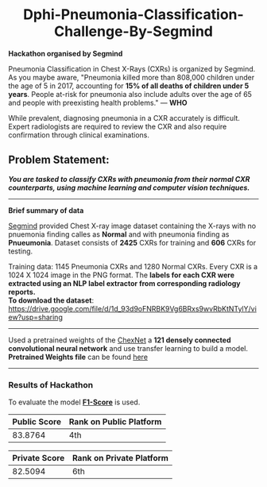 <h1 align = 'center'>Dphi-Pneumonia-Classification-Challenge-By-Segmind</h1>   

**Hackathon organised by Segmind**

Pneumonia Classification in Chest X-Rays (CXRs) is organized by Segmind. As you maybe aware, "Pneumonia killed more than 808,000 children under the age of 5 in 2017, accounting for **15% of all deaths of children under 5 years**. People at-risk for pneumonia also include adults over the age of 65 and people with preexisting health problems." — **WHO**

While prevalent, diagnosing pneumonia in a CXR accurately is difficult. Expert radiologists are required to review the CXR and also require confirmation through clinical examinations. 
## Problem Statement:  
***You are tasked to classify CXRs with pneumonia from their normal CXR counterparts, using machine learning and computer vision techniques.***

-----------------------

**Brief summary of data**  

[Segmind](https://segmind.com/) provided Chest X-ray image dataset containing the X-rays with no pnuemonia finding calles as **Normal** and with pneumonia finding as **Pnueumonia**. Dataset consists of **2425** CXRs for training and **606** CXRs for testing. 

Training data: 1145 Pneumonia CXRs and 1280 Normal CXRs. Every CXR is a 1024 X 1024 image in the PNG format.
The **labels for each CXR were extracted using an NLP label extractor from corresponding radiology reports.**   
**To download the dataset**: https://drive.google.com/file/d/1d_93d9oFNRBK9Vg6BRxs9wvRbKtNTylY/view?usp=sharing


----------------------
Used a pretrained weights of the [ChexNet](https://stanfordmlgroup.github.io/projects/chexnet/) a **121 densely connected convolutional neural network** and use transfer learning to build a model.  
**Pretrained Weights file** can be found [here](https://www.kaggle.com/theewok/chexnet-keras-weights)  

-----------------------
### Results of Hackathon
To evaluate the model [**F1-Score**](https://en.wikipedia.org/wiki/F-score) is used. 

|Public Score| Rank on Public Platform|
|------------|-----------------------|
|83.8764|4th |

|Private Score| Rank on Private Platform|
|-------------|--------|
|82.5094|6th|
